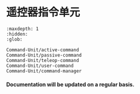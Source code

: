 # 遥控器指令单元

```{toctree}
:maxdepth: 1
:hidden:
:glob:

Command-Unit/active-command
Command-Unit/passive-command
Command-Unit/teleop-command
Command-Unit/user-command
Command-Unit/command-manager
```

#### Documentation will be updated on a regular basis. 

